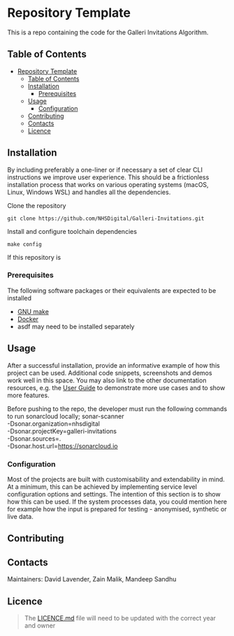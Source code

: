 # Repository Template

This is a repo containing the code for the Galleri Invitations Algorithm.

## Table of Contents

- [Repository Template](#repository-template)
  - [Table of Contents](#table-of-contents)
  - [Installation](#installation)
    - [Prerequisites](#prerequisites)
  - [Usage](#usage)
    - [Configuration](#configuration)
  - [Contributing](#contributing)
  - [Contacts](#contacts)
  - [Licence](#licence)

## Installation

By including preferably a one-liner or if necessary a set of clear CLI instructions we improve user experience. This should be a frictionless installation process that works on various operating systems (macOS, Linux, Windows WSL) and handles all the dependencies.

Clone the repository

```shell (HTTPS)
git clone https://github.com/NHSDigital/Galleri-Invitations.git
```

Install and configure toolchain dependencies

```shell
make config
```

If this repository is

### Prerequisites

The following software packages or their equivalents are expected to be installed

- [GNU make](https://www.gnu.org/software/make/)
- [Docker](https://www.docker.com/)
- asdf may need to be installed separately

## Usage

After a successful installation, provide an informative example of how this project can be used. Additional code snippets, screenshots and demos work well in this space. You may also link to the other documentation resources, e.g. the [User Guide](./docs/user-guide.md) to demonstrate more use cases and to show more features.

Before pushing to the repo, the developer must run the following commands to run sonarcloud locally;
  sonar-scanner \
  -Dsonar.organization=nhsdigital \
  -Dsonar.projectKey=galleri-invitations \
  -Dsonar.sources=. \
  -Dsonar.host.url=<https://sonarcloud.io>

### Configuration

Most of the projects are built with customisability and extendability in mind. At a minimum, this can be achieved by implementing service level configuration options and settings. The intention of this section is to show how this can be used. If the system processes data, you could mention here for example how the input is prepared for testing - anonymised, synthetic or live data.

## Contributing

## Contacts

Maintainers: David Lavender, Zain Malik, Mandeep Sandhu

## Licence

> The [LICENCE.md](./LICENCE.md) file will need to be updated with the correct year and owner
